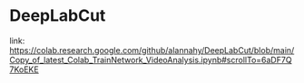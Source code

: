 # DeepLabCut

link: https://colab.research.google.com/github/alannahy/DeepLabCut/blob/main/Copy_of_latest_Colab_TrainNetwork_VideoAnalysis.ipynb#scrollTo=6aDF7Q7KoEKE

